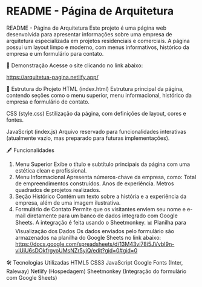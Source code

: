 # README - Página de Arquitetura

README - Página de Arquitetura
Este projeto é uma página web desenvolvida para apresentar informações sobre uma empresa de arquitetura especializada em projetos residenciais e comerciais. A página possui um layout limpo e moderno, com menus informativos, histórico da empresa e um formulário para contato.

🚀 Demonstração
Acesse o site clicando no link abaixo:

https://arquitetua-pagina.netlify.app/

📂 Estrutura do Projeto
HTML (index.html)
Estrutura principal da página, contendo seções como o menu superior, menu informacional, histórico da empresa e formulário de contato.

CSS (style.css)
Estilização da página, com definições de layout, cores e fontes.

JavaScript (index.js)
Arquivo reservado para funcionalidades interativas (atualmente vazio, mas preparado para futuras implementações).

🖋️ Funcionalidades
1. Menu Superior
Exibe o título e subtítulo principais da página com uma estética clean e profissional.
2. Menu Informacional
Apresenta números-chave da empresa, como:
Total de empreendimentos construídos.
Anos de experiência.
Metros quadrados de projetos realizados.
3. Seção Histórico
Contém um texto sobre a história e a experiência da empresa, além de uma imagem ilustrativa.
4. Formulário de Contato
Permite que os visitantes enviem seu nome e e-mail diretamente para um banco de dados integrado com Google Sheets.
A integração é feita usando o Sheetmonkey.
📊 Planilha para Visualização dos Dados
Os dados enviados pelo formulário são armazenados na planilha do Google Sheets no link abaixo:
https://docs.google.com/spreadsheets/d/13M43vi78i5JVvbI9n-vlUiU6sDOkfrgyoUMsNZr5yiQ/edit?gid=0#gid=0

🛠️ Tecnologias Utilizadas
HTML5
CSS3
JavaScript
Google Fonts (Inter, Raleway)
Netlify (Hospedagem)
Sheetmonkey (Integração do formulário com Google Sheets)